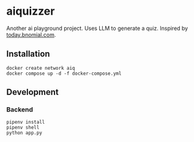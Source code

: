 # aiquizzer
Another ai playground project. Uses LLM to generate a quiz. Inspired by [today.bnomial.com](today.bnomial.com/).

## Installation

```
docker create network aiq
docker compose up -d -f docker-compose.yml
```

## Development

### Backend

```
pipenv install
pipenv shell
python app.py
```